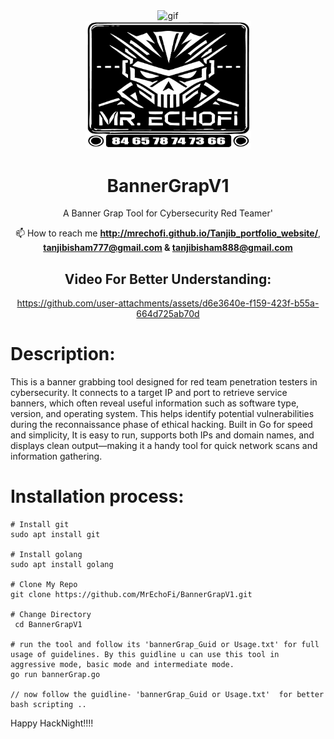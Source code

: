 <div align="center">
    <img src="https://github.com/user-attachments/assets/9a0c4f8b-80d4-472f-a7ad-340f05c3dbc1" alt="gif" width="450" height="auto" />

</div>

<div align="center">
  <img src="https://github.com/MrEchoFi/MrEchoFi/raw/4274f537dec313ac7dde4403fe0fae24259beade/Mr.EchoFi-New-Logo-with-ASCII.jpg" alt="logo" width="265" height="auto" />
  <h1>BannerGrapV1</h1>
   
  <p>
    A Banner Grap Tool for Cybersecurity Red Teamer'
  </p>


  📫 How to reach me  **http://mrechofi.github.io/Tanjib_portfolio_website/**, **tanjibisham777@gmail.com & tanjibisham888@gmail.com**
## Video For Better Understanding:
    
https://github.com/user-attachments/assets/d6e3640e-f159-423f-b55a-664d725ab70d

</div>

# Description:
   <p>
       This is a banner grabbing tool designed for red team penetration testers in cybersecurity. It connects to a target IP and port to retrieve service banners, which often reveal useful information such as software type, version, and operating system. This helps identify potential vulnerabilities during the reconnaissance phase of ethical hacking. Built in Go for speed and simplicity, It is easy to run, supports both IPs and domain names, and displays clean output—making it a handy tool for quick network scans and information gathering.
   </p>

# Installation process:
    # Install git
    sudo apt install git

    # Install golang
    sudo apt install golang

    # Clone My Repo
    git clone https://github.com/MrEchoFi/BannerGrapV1.git

    # Change Directory
     cd BannerGrapV1

    # run the tool and follow its 'bannerGrap_Guid or Usage.txt' for full usage of guidelines. By this guidline u can use this tool in aggressive mode, basic mode and intermediate mode.
    go run bannerGrap.go
    
    // now follow the guidline- 'bannerGrap_Guid or Usage.txt'  for better bash scripting .. 
Happy HackNight!!!!
